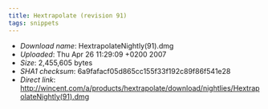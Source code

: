 ```yaml
---
title: Hextrapolate (revision 91)
tags: snippets
---
```


-   _Download name_: HextrapolateNightly(91).dmg
-   _Uploaded_: Thu Apr 26 11:29:09 +0200 2007
-   _Size_: 2,455,605 bytes
-   _SHA1 checksum_: 6a9fafacf05d865cc155f33f192c89f86f541e28
-   _Direct link_: <http://wincent.com/a/products/hextrapolate/download/nightlies/HextrapolateNightly(91).dmg>
